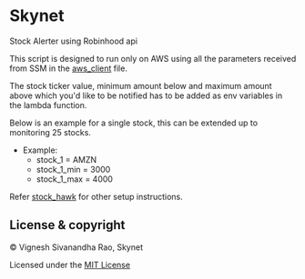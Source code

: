 # Skynet
Stock Alerter using Robinhood api

This script is designed to run only on AWS using all the parameters received from SSM in the [aws_client](aws_client.py) file.

The stock ticker value, minimum amount below and maximum amount above which you'd like to be notified has to be added as env variables in the lambda function. 

Below is an example for a single stock, this can be extended up to monitoring 25 stocks.

- Example: 
    - stock_1 = AMZN
    - stock_1_min = 3000
    - stock_1_max = 4000
    
Refer [stock_hawk](https://github.com/thevickypedia/stock_hawk/wiki#1-below-are-the-parameters-that-has-to-be-on-your-aws-ssm) for other setup instructions.

## License & copyright

&copy; Vignesh Sivanandha Rao, Skynet

Licensed under the [MIT License](LICENSE)
